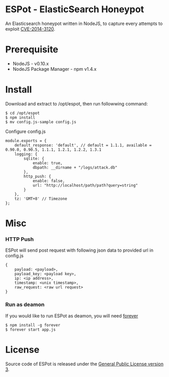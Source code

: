 ESPot - ElasticSearch Honeypot
==============================
An Elasticsearch honeypot written in NodeJS, to capture every attempts to exploit [CVE-2014-3120].

Prerequisite
============
* NodeJS - v0.10.x
* NodeJS Package Manager - npm v1.4.x

Install
========
Download and extract to /opt/espot, then run followwing command:

    $ cd /opt/espot
    $ npm install
    $ mv config.js-sample config.js
Configure config.js 

    module.exports = {
        default_response: 'default', // default = 1.1.1, available = 0.90.0, 0.90.5, 1.1.1, 1.2.1, 1.2.2, 1.3.1
        logging: {
            sqlite: {
                enable: true,
                dbpath: __dirname + "/logs/attack.db"
            },
            http_push: {
                enable: false,
                url: "http://localhost/path/path?query=string"
            }
        },
        tz: 'GMT+8' // Timezone
    };


Misc
====
### HTTP Push ###

ESPot will send post request with following json data to provided url in config.js
    
    {
        payload: <payload>,
        payload_key: <payload key>,
        ip: <ip address>,
        timestamp: <unix timestamp>,
        raw_request: <raw url request>
    }

### Run as deamon ###
If you would like to run ESPot as deamon, you will need [forever]

    $ npm install -g forever
    $ forever start app.js

License
========
Source code of ESPot is released under the [General Public License version 3].

[CVE-2014-3120]:http://cve.mitre.org/cgi-bin/cvename.cgi?name=CVE-2014-3120
[General Public License version 3]:http://www.gnu.org/licenses/gpl-3.0.html
[forever]:https://github.com/nodejitsu/forever